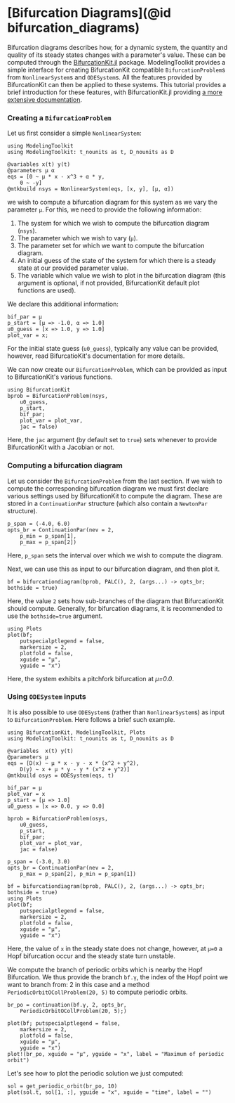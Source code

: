 # [Bifurcation Diagrams](@id bifurcation_diagrams)

Bifurcation diagrams describes how, for a dynamic system, the quantity and quality of its steady states changes with a parameter's value. These can be computed through the [BifurcationKit.jl](https://github.com/bifurcationkit/BifurcationKit.jl) package. ModelingToolkit provides a simple interface for creating BifurcationKit compatible `BifurcationProblem`s from `NonlinearSystem`s and `ODESystem`s. All the features provided by BifurcationKit can then be applied to these systems. This tutorial provides a brief introduction for these features, with BifurcationKit.jl providing [a more extensive documentation](https://bifurcationkit.github.io/BifurcationKitDocs.jl/stable/).

### Creating a `BifurcationProblem`

Let us first consider a simple `NonlinearSystem`:

```@example Bif1
using ModelingToolkit
using ModelingToolkit: t_nounits as t, D_nounits as D

@variables x(t) y(t)
@parameters μ α
eqs = [0 ~ μ * x - x^3 + α * y,
    0 ~ -y]
@mtkbuild nsys = NonlinearSystem(eqs, [x, y], [μ, α])
```

we wish to compute a bifurcation diagram for this system as we vary the parameter `μ`. For this, we need to provide the following information:

 1. The system for which we wish to compute the bifurcation diagram (`nsys`).
 2. The parameter which we wish to vary (`μ`).
 3. The parameter set for which we want to compute the bifurcation diagram.
 4. An initial guess of the state of the system for which there is a steady state at our provided parameter value.
 5. The variable which value we wish to plot in the bifurcation diagram (this argument is optional, if not provided, BifurcationKit default plot functions are used).

We declare this additional information:

```@example Bif1
bif_par = μ
p_start = [μ => -1.0, α => 1.0]
u0_guess = [x => 1.0, y => 1.0]
plot_var = x;
```

For the initial state guess (`u0_guess`), typically any value can be provided, however, read BifurcatioKit's documentation for more details.

We can now create our `BifurcationProblem`, which can be provided as input to BifurcationKit's various functions.

```@example Bif1
using BifurcationKit
bprob = BifurcationProblem(nsys,
    u0_guess,
    p_start,
    bif_par;
    plot_var = plot_var,
    jac = false)
```

Here, the `jac` argument (by default set to `true`) sets whenever to provide BifurcationKit with a Jacobian or not.

### Computing a bifurcation diagram

Let us consider the `BifurcationProblem` from the last section. If we wish to compute the corresponding bifurcation diagram we must first declare various settings used by BifurcationKit to compute the diagram. These are stored in a `ContinuationPar` structure (which also contain a `NewtonPar` structure).

```@example Bif1
p_span = (-4.0, 6.0)
opts_br = ContinuationPar(nev = 2,
    p_min = p_span[1],
    p_max = p_span[2])
```

Here, `p_span` sets the interval over which we wish to compute the diagram.

Next, we can use this as input to our bifurcation diagram, and then plot it.

```@example Bif1
bf = bifurcationdiagram(bprob, PALC(), 2, (args...) -> opts_br; bothside = true)
```

Here, the value `2` sets how sub-branches of the diagram that BifurcationKit should compute. Generally, for bifurcation diagrams, it is recommended to use the `bothside=true` argument.

```@example Bif1
using Plots
plot(bf;
    putspecialptlegend = false,
    markersize = 2,
    plotfold = false,
    xguide = "μ",
    yguide = "x")
```

Here, the system exhibits a pitchfork bifurcation at *μ=0.0*.

### Using `ODESystem` inputs

It is also possible to use `ODESystem`s (rather than `NonlinearSystem`s) as input to `BifurcationProblem`. Here follows a brief such example.

```@example Bif2
using BifurcationKit, ModelingToolkit, Plots
using ModelingToolkit: t_nounits as t, D_nounits as D

@variables  x(t) y(t)
@parameters μ
eqs = [D(x) ~ μ * x - y - x * (x^2 + y^2),
    D(y) ~ x + μ * y - y * (x^2 + y^2)]
@mtkbuild osys = ODESystem(eqs, t)

bif_par = μ
plot_var = x
p_start = [μ => 1.0]
u0_guess = [x => 0.0, y => 0.0]

bprob = BifurcationProblem(osys,
    u0_guess,
    p_start,
    bif_par;
    plot_var = plot_var,
    jac = false)

p_span = (-3.0, 3.0)
opts_br = ContinuationPar(nev = 2,
    p_max = p_span[2], p_min = p_span[1])

bf = bifurcationdiagram(bprob, PALC(), 2, (args...) -> opts_br; bothside = true)
using Plots
plot(bf;
    putspecialptlegend = false,
    markersize = 2,
    plotfold = false,
    xguide = "μ",
    yguide = "x")
```

Here, the value of `x` in the steady state does not change, however, at `μ=0` a Hopf bifurcation occur and the steady state turn unstable.

We compute the branch of periodic orbits which is nearby the Hopf Bifurcation. We thus provide the branch `bf.γ`, the index of the Hopf point we want to branch from: 2 in this case and a method `PeriodicOrbitOCollProblem(20, 5)` to compute periodic orbits.

```@example Bif2
br_po = continuation(bf.γ, 2, opts_br,
    PeriodicOrbitOCollProblem(20, 5);)

plot(bf; putspecialptlegend = false,
    markersize = 2,
    plotfold = false,
    xguide = "μ",
    yguide = "x")
plot!(br_po, xguide = "μ", yguide = "x", label = "Maximum of periodic orbit")
```

Let's see how to plot the periodic solution we just computed:

```@example Bif2
sol = get_periodic_orbit(br_po, 10)
plot(sol.t, sol[1, :], yguide = "x", xguide = "time", label = "")
```
